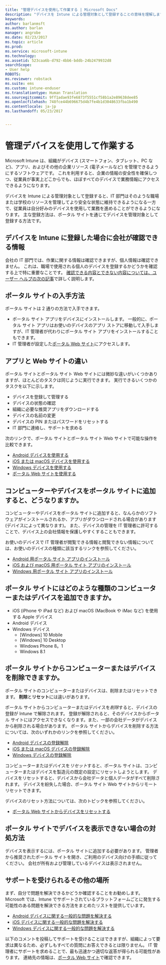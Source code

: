 ```yaml
---
title: "管理デバイスを使用して作業する | Microsoft Docs"
description: "デバイスを Intune による管理対象として登録することの意味を理解します。"
keywords: 
author: barlanmsft
ms.author: barlan
manager: angrobe
ms.date: 02/23/2017
ms.topic: article
ms.prod: 
ms.service: microsoft-intune
ms.technology: 
ms.assetid: 523caa6b-d792-4bb6-bddb-24b2479932d8
searchScope:
- User help
ROBOTS: 
ms.reviewer: robstack
ms.suite: ems
ms.custom: intune-enduser
ms.translationtype: Human Translation
ms.sourcegitcommit: 9ff1adae93fe6873f5551cf58b1a2e89638dee85
ms.openlocfilehash: 748fce44b696675d4b7fe4b1d3048633fba1b490
ms.contentlocale: ja-jp
ms.lasthandoff: 05/23/2017


---
```


# <a name="use-managed-devices-to-get-work-done"></a>管理デバイスを使用して作業する
Microsoft Intune は、組織がデバイス (スマートフォン、タブレット、PC など)、アプリ、およびその他の企業リソース (電子メールなど) を管理できるようにするソフトウェアです。 これを利用すると、企業の情報の安全性を確保しつつ、従業員が事実上どこからでも、ほぼすべてのデバイスで業務情報にアクセスできるようになります。

デバイスを Intune による管理対象として登録すると、IT 部門はそのような職場または学校のリソースを管理してより安全な状態に維持できるようになる一方で、従業員は自分好みのデバイスを使用して業務を進めることができるようになります。 主な登録方法は、ポータル サイトを通じてデバイスを管理対象として登録する方法です。

## <a name="what-information-can-my-company-see-when-i-enroll-my-device-in-intune"></a>デバイスを Intune に登録した場合に会社が確認できる情報
会社の IT 部門では、作業に関する情報は確認できますが、個人情報は確認できません。 これは、職場で使用される個人のデバイスを登録するかどうかを確認する上で特に重要なことです。 [確認できる内容とできない内容については、ユーザー ヘルプの次の記事](what-info-can-your-company-see-when-you-enroll-your-device-in-intune.md)で詳しく説明します。

## <a name="how-do-i-get-the-company-portal"></a>ポータル サイトの入手方法
ポータル サイトは 2 通りの方法で入手できます。

- ポータル サイト アプリをデバイスにインストールします。 一般的に、ポータル サイト アプリはお使いのデバイスのアプリ ストアに移動して入手しますが、IT 管理者が代わりにポータル サイト アプリをインストールすることもできます。
- IT 管理者が設定した[ポータル Web サイト](http://portal.manage.microsoft.com)にアクセスします。

## <a name="whats-the-difference-between-the-app-and-the-website"></a>アプリと Web サイトの違い
ポータル サイトとポータル サイト Web サイトには微妙な違いがいくつかありますが、ほとんどのタスクは同じように実行できます。 実行できるいくつかのタスクを以下に示します。

- デバイスを登録して管理する
- デバイスの状態の確認
- 組織に必要な推奨アプリをダウンロードする
- デバイスの名前の変更
- デバイスの PIN またはパスワードをリセットする
- IT 部門に連絡し、サポートを求める

次のリンクで、ポータル サイトとポータル サイト Web サイトで可能な操作を比較できます。

- [Android デバイスを使用する](using-your-android-device-with-intune.md)
- [iOS または macOS デバイスを使用する](using-your-ios-or-macOS-device-with-intune.md)
- [Windows デバイスを使用する](using-your-windows-device-with-intune.md)
- [ポータル Web サイトを使用する](using-the-intune-company-portal-website.md)

## <a name="what-happens-when-you-add-a-computer-or-device-to-the-company-portal"></a>コンピューターやデバイスをポータル サイトに追加すると、どうなりますか。
コンピューターやデバイスをポータル サイトに追加すると、なんらかのソフトウェアがインストールされるか、アプリがダウンロードされる場合があります (デバイスによって異なります)。 また、デバイスの管理を IT 管理者に許可することで、デバイス上の会社情報を保護しやすくすることもできます。

お使いのデバイスで IT 管理者が閲覧できる情報と閲覧できない情報については、お使いのデバイスの種類に該当するリンクを参照してください。

- [Android 用ポータル サイト アプリのインストール](what-happens-if-you-install-the-company-portal-app-and-enroll-your-device-in-intune-android.md)
- [iOS および macOS 用ポータル サイト アプリのインストール](what-happens-if-you-install-the-company-portal-app-and-enroll-your-device-in-intune-ios.md)
- [Windows 用ポータル サイト アプリのインストール](what-info-can-your-company-see-when-you-enroll-your-device-in-intune.md)

## <a name="what-kind-of-computers-or-devices-can-you-add-to-the-company-portal"></a>ポータル サイトにはどのような種類のコンピューターまたはデバイスを追加できますか。
-   iOS (iPhone や iPad など) および macOS (MacBook や iMac など) を使用する Apple デバイス
-   Android デバイス
-   Windows デバイス
    -   [Windows] 10 Mobile
    -   [Windows] 10 Desktop
    -   Windows Phone 8。1
    -   Windows 8.1

## <a name="can-you-remove-a-computer-or-device-from-the-company-portal"></a>ポータル サイトからコンピューターまたはデバイスを削除できますか。
ポータル サイトのコンピューターまたはデバイスは、削除またはリセットできます。 **削除**と**リセット**には違いがあります。

ポータル サイトからコンピューターまたはデバイスを*削除*すると、デバイスの登録が Intune で解除されます。 登録が解除されると、そのデバイスからポータル サイトにはアクセスできなくなります。また、一部の会社データがデバイスから削除される場合があります。 ポータル サイトからデバイスを削除する方法については、次のいずれかのリンクを参照してください。

- [Android デバイスの登録解除](unenroll-your-device-from-intune-android.md)
- [iOS または macOS デバイスの登録解除](unenroll-your-device-from-intune-ios.md)
- [Windows デバイスの登録解除](unenroll-your-device-from-intune-windows.md)

コンピューターまたはデバイスを*リセット*すると、ポータル サイトは、コンピューターまたはデバイスを製造元の既定の設定にリセットしようとします。 デバイスをリセットすると、デバイスから会社データと個人データがすべて削除されます。 デバイスを紛失した場合、ポータル サイト Web サイトからリモート リセットできます。

デバイスのリセット方法については、次のトピックを参照してください。

- [ポータル Web サイトからデバイスをリセットする](reset-erase-your-device-cpwebsite.md)

## <a name="what-if-i-cant-see-my-device-in-the-company-portal"></a>ポータル サイトでデバイスを表示できない場合の対処方法
デバイスを表示するには、ポータル サイトに追加する必要があります。 管理者から推奨されたポータル サイトを開き、ご利用のデバイス向けの手順に従ってください。 会社が所有および管理しているデバイスは表示されません。

## <a name="where-else-can-i-go-for-help"></a>サポートを受けられるその他の場所
まず、自分で問題を解決できるかどうか確認することをお勧めします。 Microsoft では、Intune でサポートされているプラットフォームごとに発生する可能性のある問題を解決できる方法をまとめたリストを提供しています。

- [Android デバイスに関する一般的な問題を解決する](troubleshoot-your-device-android.md)
- [iOS デバイスに関する一般的な問題を解決する](troubleshoot-your-device-ios.md)
- [Windows デバイスに関する一般的な問題を解決する](troubleshoot-your-device-windows.md)

以下のコメントを投稿してサポートを受けることはできますが、組織によって要求は異なるため、必ずしもすべての質問にお答えできるとは限りません。 IT 管理者にサポートを求めることで、最も迅速かつ適切な返答が得られる可能性があります。 連絡先の情報は、[ポータル Web サイト](http://portal.manage.microsoft.com)で確認できます。

